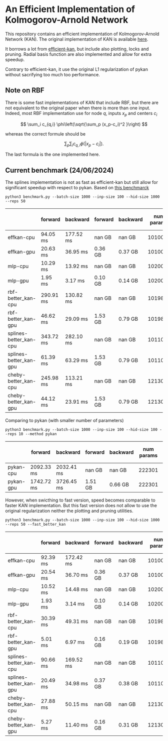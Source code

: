 # An Efficient Implementation of Kolmogorov-Arnold Network

This repository contains an efficient implementation of Kolmogorov-Arnold Network (KAN).
The original implementation of KAN is available [here](https://github.com/KindXiaoming/pykan).

It borrows a lot from [efficient-kan](https://github.com/Blealtan/efficient-kan), but include also plotting, locks and pruning.  Radial basis function are also implemented and allow for extra speedup.

Contrary to efficient-kan, it use the original L1 regularization of pykan without sacrifying too much too performance.


## Note on RBF

There is some fast implementations of KAN that include RBF, but there are not equivalent to the original paper when there is more than one input. Indeed, most RBF implementation use for node $q$, inputs $x_p$ and centers $c_i$

$$ \sum_i c_{q,i} \phi\left(\sqrt{\sum_p (x_p-c_i)^2 }\right)  $$

whereas the correct formule should be

$$ \sum_p  \sum_i  c_{q,i} \phi \left(  |x_p-c_i|\right)  .$$

The last formula is the one implemented here.


## Current benchmark (24/06/2024)

The splines implementation is not as fast as efficient-kan but still allow for significant speedup with respect to pykan.  Based on [this benchmarck](https://github.com/Jerry-Master/KAN-benchmarking)

``
python3 benchmark.py --batch-size 1000 --inp-size 100 --hid-size 1000 --reps 50
``


|                        |      forward  |     backward  |      forward  |     backward  |   num params  |  num trainable params
|------------------------|---------------|---------------|---------------|---------------|---------------|----------------------
|effkan-cpu              |     94.05 ms  |    177.52 ms  |       nan GB  |       nan GB  |      1010000  |               1010000
|effkan-gpu              |     20.63 ms  |     36.95 ms  |      0.36 GB  |      0.37 GB  |      1010000  |               1010000
|mlp-cpu                 |     10.29 ms  |     13.92 ms  |       nan GB  |       nan GB  |      1020001  |               1020001
|mlp-gpu                 |      1.95 ms  |      3.17 ms  |      0.10 GB  |      0.14 GB  |      1020001  |               1020001
|rbf-better_kan-cpu      |    290.91 ms  |    130.82 ms  |       nan GB  |       nan GB  |      1019801  |               1011001
|rbf-better_kan-gpu      |     46.62 ms  |     29.09 ms  |      1.53 GB  |      0.79 GB  |      1019801  |               1011001
|splines-better_kan-cpu  |    343.72 ms  |    282.10 ms  |       nan GB  |       nan GB  |      1011001  |               1011001
|splines-better_kan-gpu  |     61.39 ms  |     63.29 ms  |      1.53 GB  |      0.79 GB  |      1011001  |               1011001
|cheby-better_kan-cpu    |    245.98 ms  |    113.21 ms  |       nan GB  |       nan GB  |      1213001  |               1213001
|cheby-better_kan-gpu    |     44.12 ms  |     23.91 ms  |      1.53 GB  |      0.79 GB  |      1213001  |               1213001


Comparing to pykan (with smaller number of parameters)

``
python3 benchmark.py --batch-size 1000 --inp-size 100 --hid-size 100 --reps 10 --method pykan
``


|           |      forward  |     backward  |      forward  |     backward  |   num params  |  num trainable params
|-----------|---------------|---------------|---------------|---------------|---------------|----------------------
|pykan-cpu  |   2092.33 ms  |   2032.41 ms  |       nan GB  |       nan GB  |       222301  |                141501
|pykan-gpu  |   1742.72 ms  |   3726.45 ms  |      1.51 GB  |      0.66 GB  |       222301  |                141501


However, when swicthing to fast version, speed becomes comparable to faster KAN implementation. But this fast version does not allow to use the original regularization neither the plotting and pruning utilities.

``
python3 benchmark.py --batch-size 1000 --inp-size 100 --hid-size 1000 --reps 50 --fast_better_kan
``

|                        |      forward  |     backward  |      forward  |     backward  |   num params  |  num trainable params
|------------------------|---------------|---------------|---------------|---------------|---------------|----------------------
|effkan-cpu              |     92.39 ms  |    172.42 ms  |       nan GB  |       nan GB  |      1010000  |               1010000
|effkan-gpu              |     20.54 ms  |     36.70 ms  |      0.36 GB  |      0.37 GB  |      1010000  |               1010000
|mlp-cpu                 |     10.52 ms  |     14.48 ms  |       nan GB  |       nan GB  |      1020001  |               1020001
|mlp-gpu                 |      1.93 ms  |      3.14 ms  |      0.10 GB  |      0.14 GB  |      1020001  |               1020001
|rbf-better_kan-cpu      |     30.39 ms  |     49.31 ms  |       nan GB  |       nan GB  |      1019801  |               1011001
|rbf-better_kan-gpu      |      5.01 ms  |      6.97 ms  |      0.16 GB  |      0.19 GB  |      1019801  |               1011001
|splines-better_kan-cpu  |     90.66 ms  |    169.52 ms  |       nan GB  |       nan GB  |      1011001  |               1011001
|splines-better_kan-gpu  |     20.49 ms  |     34.98 ms  |      0.37 GB  |      0.38 GB  |      1011001  |               1011001
|cheby-better_kan-cpu    |     27.88 ms  |     50.15 ms  |       nan GB  |       nan GB  |      1213001  |               1213001
|cheby-better_kan-gpu    |      5.27 ms  |     11.40 ms  |      0.16 GB  |      0.31 GB  |      1213001  |               1213001
